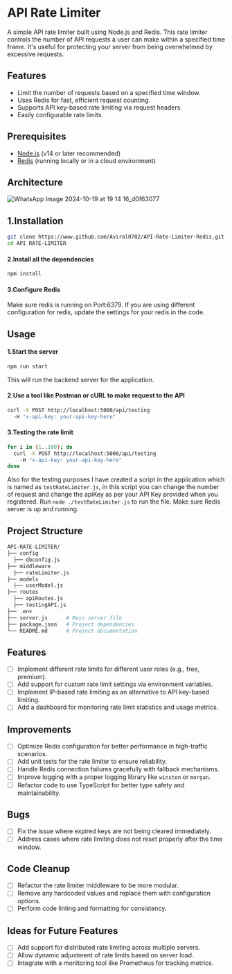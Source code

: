 # API Rate Limiter

A simple API rate limiter built using Node.js and Redis. This rate limiter controls the number of API requests a user can make within a specified time frame. It's useful for protecting your server from being overwhelmed by excessive requests.

## Features

- Limit the number of requests based on a specified time window.
- Uses Redis for fast, efficient request counting.
- Supports API key-based rate limiting via request headers.
- Easily configurable rate limits.

## Prerequisites

- [Node.js](https://nodejs.org/en/) (v14 or later recommended)
- [Redis](https://redis.io/) (running locally or in a cloud environment)

## Architecture
![WhatsApp Image 2024-10-19 at 19 14 16_d0f63077](https://github.com/user-attachments/assets/0045bc09-d78d-4f65-82ab-4b31dc34b1e7)


## 1.Installation
```bash
git clone https://www.github.com/Aviral0702/API-Rate-Limiter-Redis.git
cd API RATE-LIMITER
```
#### 2.Install all the dependencies
```bash
npm install
```

#### 3.Configure Redis
Make sure redis is running on Port:6379. If you are using different configuration for redis, update the settings for your redis in the code.

## Usage
#### 1.Start the server
```bash
npm run start
```
This will run the backend server for the application.

#### 2.Use a tool like Postman or cURL to make request to the API
```bash
curl -X POST http://localhost:5000/api/testing 
  -H "x-api-key: your-api-key-here" 
```

#### 3.Testing the rate limit
```bash
for i in {1..100}; do
  curl -X POST http://localhost:5000/api/testing 
    -H "x-api-key: your-api-key-here" 
done
```
Also for the testing purposes I have created a script in the application which is named as `testRateLimiter.js`, in this script you can change the number of request and change the apiKey as per your API Key provided when you registered.
Run `node ./testRateLimiter.js` to run the file. 
Make sure Redis server is up and running.

## Project Structure
```bash
API-RATE-LIMITER/
├── config
  ├── dbconfig.js
├── middleware
  ├── rateLimiter.js
├── models
  ├── userModel.js
├── routes
  ├── apiRoutes.js
  ├── testingAPI.js
├── .env
├── server.js      # Main server file
├── package.json   # Project dependencies
└── README.md      # Project documentation
```

## Features

- [ ] Implement different rate limits for different user roles (e.g., free, premium).
- [ ] Add support for custom rate limit settings via environment variables.
- [ ] Implement IP-based rate limiting as an alternative to API key-based limiting.
- [ ] Add a dashboard for monitoring rate limit statistics and usage metrics.

## Improvements

- [ ] Optimize Redis configuration for better performance in high-traffic scenarios.
- [ ] Add unit tests for the rate limiter to ensure reliability.
- [ ] Handle Redis connection failures gracefully with fallback mechanisms.
- [ ] Improve logging with a proper logging library like `winston` or `morgan`.
- [ ] Refactor code to use TypeScript for better type safety and maintainability.

## Bugs

- [ ] Fix the issue where expired keys are not being cleared immediately.
- [ ] Address cases where rate limiting does not reset properly after the time window.

## Code Cleanup

- [ ] Refactor the rate limiter middleware to be more modular.
- [ ] Remove any hardcoded values and replace them with configuration options.
- [ ] Perform code linting and formatting for consistency.

## Ideas for Future Features

- [ ] Add support for distributed rate limiting across multiple servers.
- [ ] Allow dynamic adjustment of rate limits based on server load.
- [ ] Integrate with a monitoring tool like Prometheus for tracking metrics.
